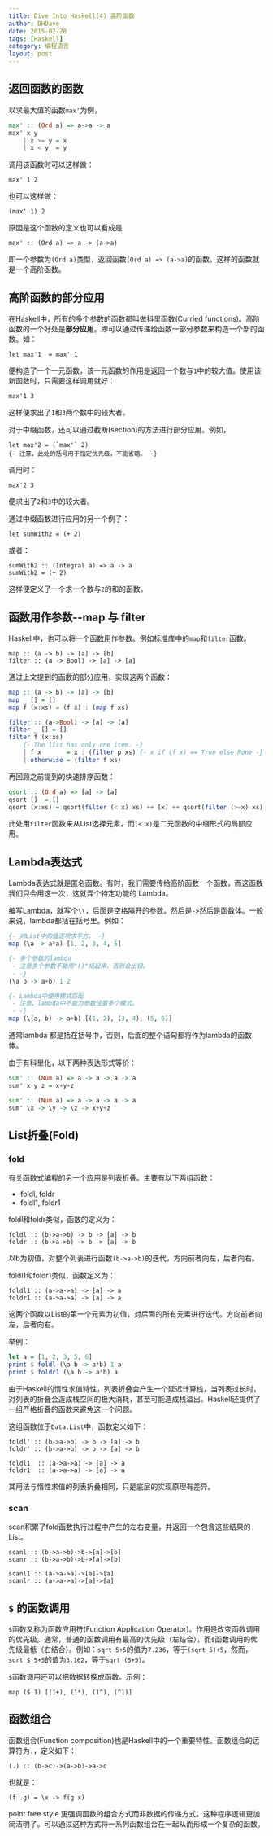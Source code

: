 ```yaml
---
title: Dive Into Haskell(4) 高阶函数
author: DHDave
date: 2015-02-28
tags: [Haskell]
category: 编程语言
layout: post
---
```


返回函数的函数
--------------

以求最大值的函数`max'`为例，

```haskell
max' :: (Ord a) => a->a -> a
max' x y
    | x >= y = x
    | x < y  = y
```

调用该函数时可以这样做：

    max' 1 2

也可以这样做：

    (max' 1) 2

原因是这个函数的定义也可以看成是

<!--more-->

    max' :: (Ord a) => a -> (a->a)

即一个参数为`(Ord a)`类型，返回函数`(Ord a) => (a->a)`的函数。这样的函数就是一个高阶函数。

高阶函数的部分应用
------------------

在Haskell中，所有的多个参数的函数都叫做科里函数(Curried functions)。高阶函数的一个好处是**部分应用**。即可以通过传递给函数一部分参数来构造一个新的函数。如：

    let max'1  = max' 1

便构造了一个一元函数，该一元函数的作用是返回一个数与`1`中的较大值。使用该新函数时，只需要这样调用就好：

    max'1 3

这样便求出了`1`和`3`两个数中的较大者。

对于中缀函数，还可以通过截断(section)的方法进行部分应用。例如，

    let max'2 = (`max'` 2)
    {- 注意，此处的括号用于指定优先级，不能省略。 -}

调用时：

    max'2 3

便求出了`2`和`3`中的较大者。

通过中缀函数进行应用的另一个例子：

    let sumWith2 = (+ 2)

或者：

    sumWith2 :: (Integral a) => a -> a
    sumWith2 = (+ 2)

这样便定义了一个求一个数与`2`的和的函数。

函数用作参数--map 与 filter
----------------------------

Haskell中，也可以将一个函数用作参数。例如标准库中的`map`和`filter`函数。

    map :: (a -> b) -> [a] -> [b]
    filter :: (a -> Bool) -> [a] -> [a]

通过上文提到的函数的部分应用，实现这两个函数：

```haskell
map :: (a -> b) -> [a] -> [b]
map _ [] = []
map f (x:xs) = (f x) : (map f xs)

filter :: (a->Bool) -> [a] -> [a]
filter _ [] = []
filter f (x:xs)
    {- The list has only one item. -}
    | f x       = x : (filter p xs) {- x if (f x) == True else None -}
    | otherwise = (filter f xs)
```

再回顾之前提到的快速排序函数：

```haskell
qsort :: (Ord a) => [a] -> [a]
qsort []  = []
qsort (x:xs) = qsort(filter (< x) xs) ++ [x] ++ qsort(filter (>=x) xs)
```

此处用`filter`函数来从List选择元素，而`(< x)`是二元函数的中缀形式的局部应用。

Lambda表达式
--------------

Lambda表达式就是匿名函数。有时，我们需要传给高阶函数一个函数，而这函数我们只会用这一次，这就弄个特定功能的 Lambda。

编写Lambda，就写个`\\`，后面是空格隔开的参数。然后是`->`然后是函数体。一般来说，lambda都括在括号里。例如：

```haskell
{- 对List中的值逐项求平方。 -}
map (\a -> a*a) [1, 2, 3, 4, 5]

{- 多个参数的lambda
 - 注意多个参数不能用"()"括起来，否则会出错。
 - -}
(\a b -> a+b) 1 2

{- Lambda中使用模式匹配
 - 注意，lambda中不能为参数设置多个模式。
 - -}
map (\(a, b) -> a+b) [(1, 2), (3, 4), (5, 6)]
```

通常lambda 都是括在括号中，否则，后面的整个语句都将作为lambda的函数体。

由于有科里化，以下两种表达形式等价：

```haskell
sum' :: (Num a) => a -> a -> a -> a
sum' x y z = x+y+z
```

```haskell
sum' :: (Num a) => a -> a -> a -> a
sum' \x -> \y -> \z -> x+y+z
```

List折叠(Fold)
---------------

### fold

有关函数式编程的另一个应用是列表折叠。主要有以下两组函数：

+ foldl, foldr
+ foldl1, foldr1

foldl和foldr类似，函数的定义为：

    foldl :: (b->a->b) -> b -> [a] -> b
    foldr :: (b->a->b) -> b -> [a] -> b

以b为初值，对整个列表进行函数`(b->a->b)`的迭代，方向前者向左，后者向右。

foldl1和foldr1类似，函数定义为：

    foldl1 :: (a->a->a) -> [a] -> a
    foldr1 :: (a->a->a) -> [a] -> a

这两个函数以List的第一个元素为初值，对后面的所有元素进行迭代。方向前者向左，后者向右。

举例：

```haskell
let a = [1, 2, 3, 5, 6]
print $ foldl (\a b -> a*b) 1 a
print $ foldr1 (\a b -> a*b) a
```

由于Haskell的惰性求值特性，列表折叠会产生一个延迟计算栈，当列表过长时，对列表的折叠会造成栈空间的极大消耗，甚至可能造成栈溢出。Haskell还提供了一组严格折叠的函数来避免这一个问题。

这组函数位于`Data.List`中，函数定义如下：

    foldl' :: (b->a->b) -> b -> [a] -> b
    foldr' :: (b->a->b) -> b -> [a] -> b
    
    foldl1' :: (a->a->a) -> [a] -> a
    foldr1' :: (a->a->a) -> [a] -> a

其用法与惰性求值的列表折叠相同，只是底层的实现原理有差异。

### scan

scan积累了fold函数执行过程中产生的左右变量，并返回一个包含这些结果的List。

    scanl :: (b->a->b)->b->[a]->[b]
    scanr :: (b->a->b)->b->[a]->[b]

    scanl1 :: (a->a->a)->[a]->[a]
    scanlr :: (a->a->a)->[a]->[a]

`$` 的函数调用
------------

`$`函数又称为函数应用符(Function Application Operator)。作用是改变函数调用的优先级。通常，普通的函数调用有最高的优先级（左结合），而`$`函数调用的优先级最低（右结合）。例如：`sqrt 5+5`的值为`7.236`，等于`(sqrt 5)+5`，然而，`sqrt $ 5+5`的值为`3.162`，等于`sqrt (5+5)`。

`$`函数调用还可以把数据转换成函数。示例：

    map ($ 1) [(1+), (1*), (1^), (^1)]

函数组合
---------

函数组合(Function composition)也是Haskell中的一个重要特性。函数组合的运算符为`.`，定义如下：

    (.) :: (b->c)->(a->b)->a->c

也就是：

    (f .g) = \x -> f(g x)

point free style 更强调函数的组合方式而非数据的传递方式。这种程序逻辑更加简洁明了。可以通过这种方式将一系列函数组合在一起从而形成一个复杂的函数。





